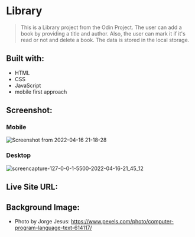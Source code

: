 # Library

> This is a Library project from the Odin Project. The user can add a book by providing a title and author. Also, the user can mark it if it's read or not and delete a book. The data is stored in the local storage.

## Built with:

- HTML
- CSS
- JavaScript
- mobile first approach

## Screenshot:

### Mobile
![Screenshot from 2022-04-16 21-18-28](https://user-images.githubusercontent.com/79658534/163687738-02512bdc-5a1a-4e9a-9112-d489f07542a7.png)

### Desktop
![screencapture-127-0-0-1-5500-2022-04-16-21_45_12](https://user-images.githubusercontent.com/79658534/163687747-3718b440-1998-4668-a3bd-e471626643b7.png)

## Live Site URL:


## Background Image:

- Photo by Jorge Jesus: https://www.pexels.com/photo/computer-program-language-text-614117/
